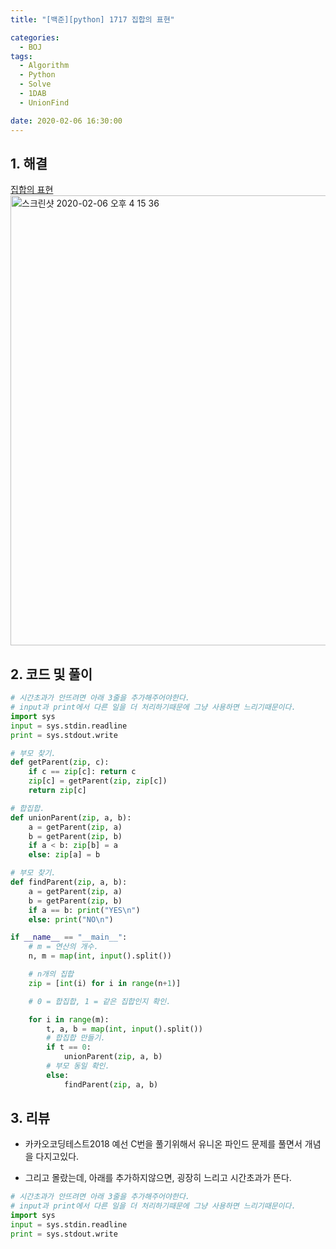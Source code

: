 ```yaml
---
title: "[백준][python] 1717 집합의 표현"

categories:
  - BOJ
tags:
  - Algorithm
  - Python
  - Solve
  - 1DAB
  - UnionFind

date: 2020-02-06 16:30:00
---
```


## 1. 해결
[집합의 표현](https://www.acmicpc.net/problem/1717)  
<img width="720" alt="스크린샷 2020-02-06 오후 4 15 36" src="https://user-images.githubusercontent.com/20227720/73914138-fe614480-48fb-11ea-8c8f-1cc7d333ef66.png">


## 2. 코드 및 풀이

```python
# 시간초과가 안뜨려면 아래 3줄을 추가해주어야한다.
# input과 print에서 다른 일을 더 처리하기때문에 그냥 사용하면 느리기때문이다.
import sys
input = sys.stdin.readline
print = sys.stdout.write

# 부모 찾기.
def getParent(zip, c):
    if c == zip[c]: return c
    zip[c] = getParent(zip, zip[c])
    return zip[c]

# 합집합.
def unionParent(zip, a, b):
    a = getParent(zip, a)
    b = getParent(zip, b)
    if a < b: zip[b] = a
    else: zip[a] = b

# 부모 찾기.
def findParent(zip, a, b):
    a = getParent(zip, a)
    b = getParent(zip, b)
    if a == b: print("YES\n")
    else: print("NO\n")

if __name__ == "__main__":
    # m = 연산의 개수.
    n, m = map(int, input().split())

    # n개의 집합
    zip = [int(i) for i in range(n+1)]

    # 0 = 합집합, 1 = 같은 집합인지 확인.

    for i in range(m):
        t, a, b = map(int, input().split())
        # 합집합 만들기.
        if t == 0:
            unionParent(zip, a, b)
        # 부모 동일 확인.
        else:
            findParent(zip, a, b)

```

## 3. 리뷰
- 카카오코딩테스트2018 예선 C번을 풀기위해서 유니온 파인드 문제를 풀면서 개념을 다지고있다.  

- 그리고 몰랐는데, 아래를 추가하지않으면, 굉장히 느리고 시간초과가 뜬다.  
```python
# 시간초과가 안뜨려면 아래 3줄을 추가해주어야한다.
# input과 print에서 다른 일을 더 처리하기때문에 그냥 사용하면 느리기때문이다.
import sys
input = sys.stdin.readline
print = sys.stdout.write
```
